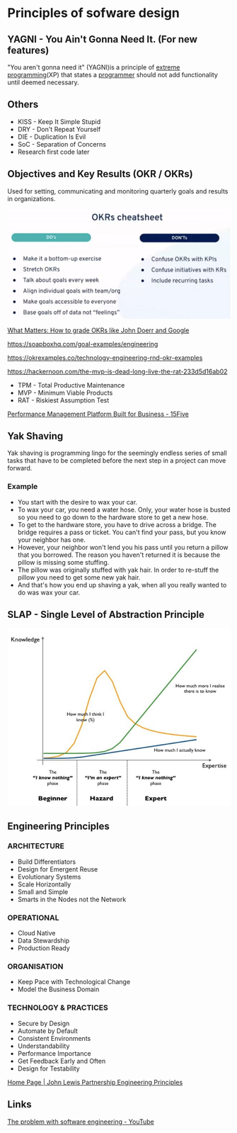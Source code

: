 # Principles of sofware design

## YAGNI - You Ain't Gonna Need It. (For new features)

"You aren't gonna need it" (YAGNI)is a principle of [extreme programming](https://en.wikipedia.org/wiki/Extreme_programming)(XP) that states a [programmer](https://en.wikipedia.org/wiki/Programmer) should not add functionality until deemed necessary.

## Others

- KISS - Keep It Simple Stupid
- DRY - Don't Repeat Yourself
- DIE - Duplication Is Evil
- SoC - Separation of Concerns
- Research first code later

## Objectives and Key Results (OKR / OKRs)

Used for setting, communicating and monitoring quarterly goals and results in organizations.

![image](../../media/Software-Coding-Development-Engineering-image1.jpg)

[What Matters: How to grade OKRs like John Doerr and Google](https://www.whatmatters.com/faqs/how-to-grade-okrs)

<https://soapboxhq.com/goal-examples/engineering>

<https://okrexamples.co/technology-engineering-rnd-okr-examples>

<https://hackernoon.com/the-mvp-is-dead-long-live-the-rat-233d5d16ab02>

- TPM - Total Productive Maintenance
- MVP - Minimum Viable Products
- RAT - Riskiest Assumption Test

[Performance Management Platform Built for Business - 15Five](https://www.15five.com/)

## Yak Shaving

Yak shaving is programming lingo for the seemingly endless series of small tasks that have to be completed before the next step in a project can move forward.

### Example

- You start with the desire to wax your car.
- To wax your car, you need a water hose. Only, your water hose is busted so you need to go down to the hardware store to get a new hose.
- To get to the hardware store, you have to drive across a bridge. The bridge requires a pass or ticket. You can't find your pass, but you know your neighbor has one.
- However, your neighbor won't lend you his pass until you return a pillow that you borrowed. The reason you haven't returned it is because the pillow is missing some stuffing.
- The pillow was originally stuffed with yak hair. In order to re-stuff the pillow you need to get some new yak hair.
- And that's how you end up shaving a yak, when all you really wanted to do was wax your car.

## SLAP - Single Level of Abstraction Principle

![image](../../media/Software-Coding-Development-Engineering-image2.jpg)

## Engineering Principles

### ARCHITECTURE

- Build Differentiators
- Design for Emergent Reuse
- Evolutionary Systems
- Scale Horizontally
- Small and Simple
- Smarts in the Nodes not the Network

### OPERATIONAL

- Cloud Native
- Data Stewardship
- Production Ready

### ORGANISATION

- Keep Pace with Technological Change
- Model the Business Domain

### TECHNOLOGY & PRACTICES

- Secure by Design
- Automate by Default
- Consistent Environments
- Understandability
- Performance Importance
- Get Feedback Early and Often
- Design for Testability

[Home Page | John Lewis Partnership Engineering Principles](https://engineering-principles.jlp.engineering/)

## Links

[The problem with software engineering - YouTube](https://www.youtube.com/watch?v=M-ThkvdcYmo&ab_channel=HusseinNasser)
